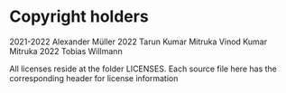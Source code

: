 # Copyright holders

2021-2022 Alexander Müller
2022      Tarun Kumar Mitruka Vinod Kumar Mitruka
2022      Tobias Willmann

All licenses reside at the folder LICENSES.
Each source file here has the corresponding header for license information

